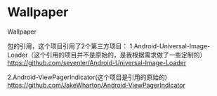 Wallpaper
=========

Wallpaper



包的引用，这个项目引用了2个第三方项目：
1.Android-Universal-Image-Loader（这个引用的项目并不是原始的，是我根据需求做了一些定制的）
https://github.com/sevenler/Android-Universal-Image-Loader

2.Android-ViewPagerIndicator(这个项目是引用的原始的)
https://github.com/JakeWharton/Android-ViewPagerIndicator


